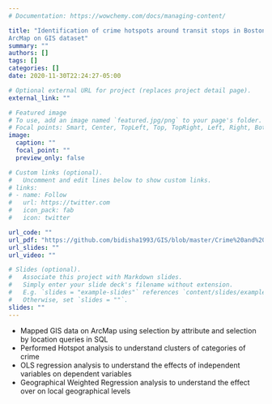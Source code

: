 ```yaml
---
# Documentation: https://wowchemy.com/docs/managing-content/

title: "Identification of crime hotspots around transit stops in Boston - A study using
ArcMap on GIS dataset"
summary: ""
authors: []
tags: []
categories: []
date: 2020-11-30T22:24:27-05:00

# Optional external URL for project (replaces project detail page).
external_link: ""

# Featured image
# To use, add an image named `featured.jpg/png` to your page's folder.
# Focal points: Smart, Center, TopLeft, Top, TopRight, Left, Right, BottomLeft, Bottom, BottomRight.
image:
  caption: ""
  focal_point: ""
  preview_only: false

# Custom links (optional).
#   Uncomment and edit lines below to show custom links.
# links:
# - name: Follow
#   url: https://twitter.com
#   icon_pack: fab
#   icon: twitter

url_code: ""
url_pdf: "https://github.com/bidisha1993/GIS/blob/master/Crime%20and%20Transit_Final%20Project_Bidisha%20Das.pdf"
url_slides: ""
url_video: ""

# Slides (optional).
#   Associate this project with Markdown slides.
#   Simply enter your slide deck's filename without extension.
#   E.g. `slides = "example-slides"` references `content/slides/example-slides.md`.
#   Otherwise, set `slides = ""`.
slides: ""
---
```

* Mapped GIS data on ArcMap using selection by attribute and selection by location queries in SQL
* Performed Hotspot analysis to understand clusters of categories of crime
* OLS regression analysis to understand the effects of independent variables on dependent variables
* Geographical Weighted Regression analysis to understand the effect over on local geographical levels

